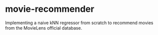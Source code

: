 # movie-recommender
Implementing a naive kNN regressor from scratch to recommend movies from the MovieLens official database.
